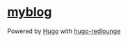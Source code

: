 # [myblog](cuick.github.io)

Powered by [Hugo](https://github.com/spf13/hugo) with [hugo-redlounge](https://github.com/tmaiaroto/hugo-redlounge)
